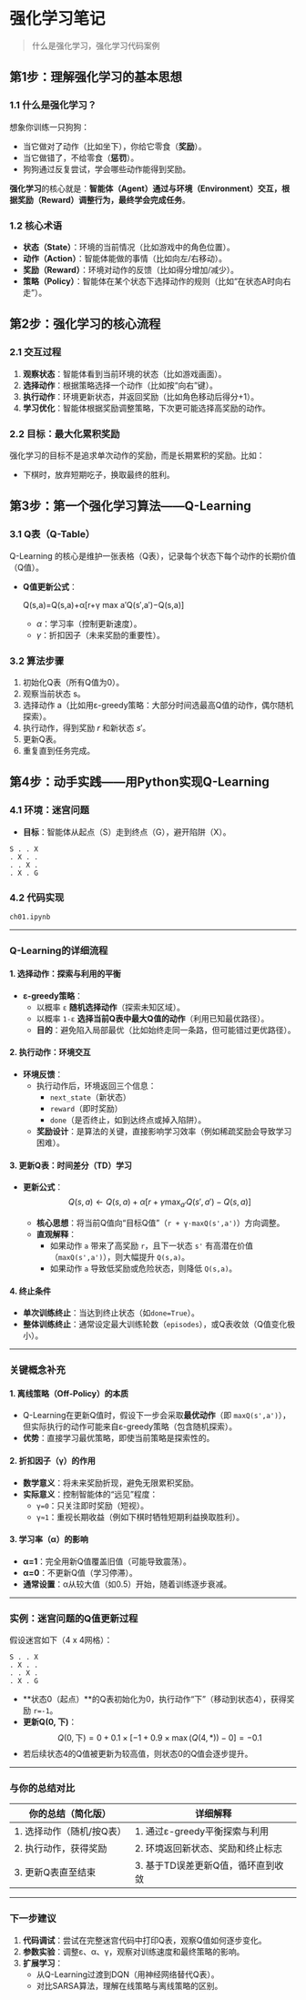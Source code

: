 # 强化学习笔记

> 什么是强化学习，强化学习代码案例



## **第1步：理解强化学习的基本思想**

### **1.1 什么是强化学习？**

想象你训练一只狗狗：

- 当它做对了动作（比如坐下），你给它零食（**奖励**）。
- 当它做错了，不给零食（**惩罚**）。
- 狗狗通过反复尝试，学会哪些动作能得到奖励。

**强化学习**的核心就是：**智能体（Agent）通过与环境（Environment）交互，根据奖励（Reward）调整行为，最终学会完成任务**。



### **1.2 核心术语**

- **状态（State）**：环境的当前情况（比如游戏中的角色位置）。
- **动作（Action）**：智能体能做的事情（比如向左/右移动）。
- **奖励（Reward）**：环境对动作的反馈（比如得分增加/减少）。
- **策略（Policy）**：智能体在某个状态下选择动作的规则（比如“在状态A时向右走”）。





## **第2步：强化学习的核心流程**

### **2.1 交互过程**

1. **观察状态**：智能体看到当前环境的状态（比如游戏画面）。
2. **选择动作**：根据策略选择一个动作（比如按“向右”键）。
3. **执行动作**：环境更新状态，并返回奖励（比如角色移动后得分+1）。
4. **学习优化**：智能体根据奖励调整策略，下次更可能选择高奖励的动作。

### **2.2 目标：最大化累积奖励**

强化学习的目标不是追求单次动作的奖励，而是长期累积的奖励。比如：

- 下棋时，放弃短期吃子，换取最终的胜利。





## **第3步：第一个强化学习算法——Q-Learning**

### **3.1 Q表（Q-Table）**

Q-Learning 的核心是维护一张表格（Q表），记录每个状态下每个动作的长期价值（Q值）。

- **Q值更新公式**：

  Q(s,a)=Q(s,a)+α[r+γ max⁡ a′Q(s′,a′)−Q(s,a)]

  - *α*：学习率（控制更新速度）。
  - *γ*：折扣因子（未来奖励的重要性）。

### **3.2 算法步骤**

1. 初始化Q表（所有Q值为0）。
2. 观察当前状态 s。
3. 选择动作 a（比如用ε-greedy策略：大部分时间选最高Q值的动作，偶尔随机探索）。
4. 执行动作，得到奖励 *r* 和新状态 *s*′。
5. 更新Q表。
6. 重复直到任务完成。





## **第4步：动手实践——用Python实现Q-Learning**

### **4.1 环境：迷宫问题**

- **目标**：智能体从起点（S）走到终点（G），避开陷阱（X）。

```
S . . X  
. X . .  
. . X .  
. X . G  
```

### **4.2 代码实现**

```python
ch01.ipynb
```











---

### **Q-Learning的详细流程**
#### **1. 选择动作：探索与利用的平衡**
- **ε-greedy策略**：  
  - 以概率 `ε` **随机选择动作**（探索未知区域）。  
  - 以概率 `1-ε` **选择当前Q表中最大Q值的动作**（利用已知最优路径）。  
  - **目的**：避免陷入局部最优（比如始终走同一条路，但可能错过更优路径）。  

#### **2. 执行动作：环境交互**
- **环境反馈**：  
  - 执行动作后，环境返回三个信息：  
    - `next_state`（新状态）  
    - `reward`（即时奖励）  
    - `done`（是否终止，如到达终点或掉入陷阱）。  
  - **奖励设计**：是算法的关键，直接影响学习效率（例如稀疏奖励会导致学习困难）。  

#### **3. 更新Q表：时间差分（TD）学习**
- **更新公式**：  
  $$
  Q(s, a) \leftarrow Q(s, a) + \alpha \left[ r + \gamma \max_{a'} Q(s', a') - Q(s, a) \right]
  $$
  
  - **核心思想**：将当前Q值向“目标Q值”（`r + γ·maxQ(s',a')`）方向调整。  
  - **直观解释**：  
    - 如果动作 `a` 带来了高奖励 `r`，且下一状态 `s'` 有高潜在价值（`maxQ(s',a')`），则大幅提升 `Q(s,a)`。  
    - 如果动作 `a` 导致低奖励或危险状态，则降低 `Q(s,a)`。  

#### **4. 终止条件**
- **单次训练终止**：当达到终止状态（如`done=True`）。  
- **整体训练终止**：通常设定最大训练轮数（`episodes`），或Q表收敛（Q值变化极小）。  





----

### **关键概念补充**

#### **1. 离线策略（Off-Policy）的本质**
- Q-Learning在更新Q值时，假设下一步会采取**最优动作**（即 `maxQ(s',a')`），但实际执行的动作可能来自ε-greedy策略（包含随机探索）。  
- **优势**：直接学习最优策略，即使当前策略是探索性的。  

#### **2. 折扣因子（γ）的作用**
- **数学意义**：将未来奖励折现，避免无限累积奖励。  
- **实际意义**：控制智能体的“远见”程度：  
  - `γ=0`：只关注即时奖励（短视）。  
  - `γ≈1`：重视长期收益（例如下棋时牺牲短期利益换取胜利）。  

#### **3. 学习率（α）的影响**
- **α=1**：完全用新Q值覆盖旧值（可能导致震荡）。  
- **α=0**：不更新Q值（学习停滞）。  
- **通常设置**：α从较大值（如0.5）开始，随着训练逐步衰减。  

---

### **实例：迷宫问题的Q值更新过程**
假设迷宫如下（4 x 4网格）：  
```
S . . X  
. X . .  
. . X .  
. X . G  
```
- **状态0（起点）**的Q表初始化为0，执行动作“下”（移动到状态4），获得奖励 `r=-1`。  
- **更新Q(0, 下)**：  
  $$
  Q(0, \text{下}) = 0 + 0.1 \times [ -1 + 0.9 \times \max(Q(4, *)) - 0 ] = -0.1
  $$
- 若后续状态4的Q值被更新为较高值，则状态0的Q值会逐步提升。  

---

### **与你的总结对比**
| 你的总结（简化版） | 详细解释 |
| ------------------ | -------- |
1. 选择动作（随机/按Q表）| 1. 通过ε-greedy平衡探索与利用  
2. 执行动作，获得奖励| 2. 环境返回新状态、奖励和终止标志  
3. 更新Q表直至结束| 3. 基于TD误差更新Q值，循环直到收敛  

---

### **下一步建议**
1. **代码调试**：尝试在完整迷宫代码中打印Q表，观察Q值如何逐步变化。  
2. **参数实验**：调整ε、α、γ，观察对训练速度和最终策略的影响。  
3. **扩展学习**：  
   - 从Q-Learning过渡到DQN（用神经网络替代Q表）。  
   - 对比SARSA算法，理解在线策略与离线策略的区别。  































